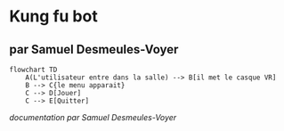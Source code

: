 # Kung fu bot

## par Samuel Desmeules-Voyer

```mermaid
flowchart TD
    A(L'utilisateur entre dans la salle) --> B[il met le casque VR]
    B --> C{le menu apparait}
    C --­­> D[Jouer]
    C --> E[Quitter]

```

*documentation par Samuel Desmeules-Voyer*
